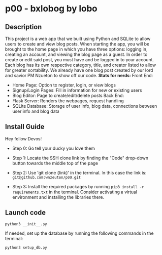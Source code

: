 # p00 - bxlobog by lobo
## Description
This project is a web app that we built using Python and SQLite to allow users to create and view blog posts. When starting the app, you will be brought to the home page in which you have three options: logging in, creating an account, and viewing the blog page as a guest. In order to create or edit said post, you must have and be logged in to your account. Each blog has its own respective category, title, and creator listed to allow for greater sortability. We already have one blog post created by our lord and savior PM Nzueton to show off our code. 
**Stats for nerds:**
Front End:
- Home Page: Option to register, login, or view blogs
- Signup/Login Pages: Fill in information for new or existing users 
- Blog Editor: Page to create/edit/delete posts 
Back End:
- Flask Server: Renders the webpages, request handling
- SQLite Database: Storage of user info, blog data, connections between user info and blog data

## Install Guide
Hey fellow Devos!

- Step 0: Go tell your ducky you love them

- Step 1: Locate the SSH clone link by finding the "Code" drop-down button towards the middle top of the page

- Step 2: Use 'git clone {link}' in the terminal. In this case the link is: ```git@github.com:wnzeuton/p00.git```

- Step 3: Install the required packages by running ```pip3 install -r requirements.txt``` in the terminal. Consider activating a virtual environment and installing the libraries there.

## Launch code
```
python3 __init__.py
```

If needed, set up the database by running the following commands in the terminal:
```
python3 setup_db.py
```
